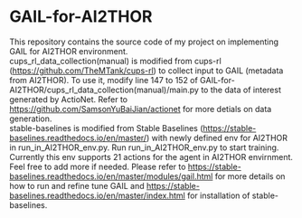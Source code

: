# GAIL-for-AI2THOR
  This repository contains the source code of my project on implementing GAIL for AI2THOR environment.<br/>
cups_rl_data_collection(manual) is modified from cups-rl (https://github.com/TheMTank/cups-rl) to collect input to GAIL (metadata from AI2THOR). To use it, modify line 147 to 152 of GAIL-for-AI2THOR/cups_rl_data_collection(manual)/main.py to the data of interest generated by ActioNet. Refer to https://github.com/SamsonYuBaiJian/actionet for more detials on data generation.<br/>
stable-baselines is modified from Stable Baselines (https://stable-baselines.readthedocs.io/en/master/) with newly defined env for AI2THOR in run_in_AI2THOR_env.py. Run run_in_AI2THOR_env.py to start training. Currently this env supports 21 actions for the agent in AI2THOR envirnment. Feel free to add more if needed. Please refer to https://stable-baselines.readthedocs.io/en/master/modules/gail.html for more details on how to run and refine tune GAIL and https://stable-baselines.readthedocs.io/en/master/index.html for installation of stable-baselines.
 
